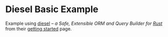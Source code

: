 # Diesel Basic Example

Example using [diesel](https://diesel.rs) – _a Safe, Extensible ORM and Query Builder for [Rust](https://rustup.rs/)_ from their [getting started](https://diesel.rs/guides/getting-started) page. 


